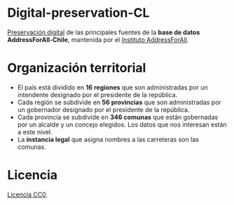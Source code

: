# Digital-preservation-CL
[Preservación digital](https://en.wikipedia.org/wiki/Digital_preservation) de las principales fuentes de la **base de datos AddressForAll-Chile**, mantenida por el [Instituto AddressForAll](http://addressforall.org/).

# Organización territorial
- El país está dividido en **16 regiones** que son administradas por un intendente designado por el presidente de la república.
- Cada región se subdivide en **56 provincias** que son administradas por un gobernador designado por el presidente de la república.
- Cada provincia se subdivide en **346 comunas** que están gobernadas por un alcalde y un concejo elegidos. Los datos que nos interesan están a este nivel.
- La **instancia legal** que asigna nombres a las carreteras son las comunas.

# Licencia
[Licencia CC0](https://creativecommons.org/publicdomain/zero/1.0/deed.es).
